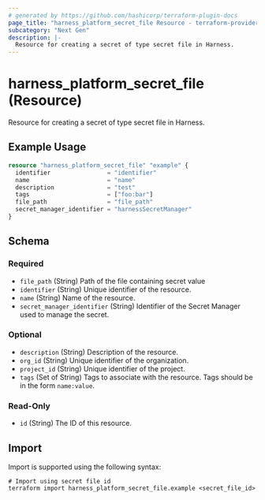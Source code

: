 ```yaml
---
# generated by https://github.com/hashicorp/terraform-plugin-docs
page_title: "harness_platform_secret_file Resource - terraform-provider-harness"
subcategory: "Next Gen"
description: |-
  Resource for creating a secret of type secret file in Harness.
---
```


# harness_platform_secret_file (Resource)

Resource for creating a secret of type secret file in Harness.

## Example Usage

```terraform
resource "harness_platform_secret_file" "example" {
  identifier                = "identifier"
  name                      = "name"
  description               = "test"
  tags                      = ["foo:bar"]
  file_path                 = "file_path"
  secret_manager_identifier = "harnessSecretManager"
}
```

<!-- schema generated by tfplugindocs -->
## Schema

### Required

- `file_path` (String) Path of the file containing secret value
- `identifier` (String) Unique identifier of the resource.
- `name` (String) Name of the resource.
- `secret_manager_identifier` (String) Identifier of the Secret Manager used to manage the secret.

### Optional

- `description` (String) Description of the resource.
- `org_id` (String) Unique identifier of the organization.
- `project_id` (String) Unique identifier of the project.
- `tags` (Set of String) Tags to associate with the resource. Tags should be in the form `name:value`.

### Read-Only

- `id` (String) The ID of this resource.

## Import

Import is supported using the following syntax:

```shell
# Import using secret file id
terraform import harness_platform_secret_file.example <secret_file_id>
```
